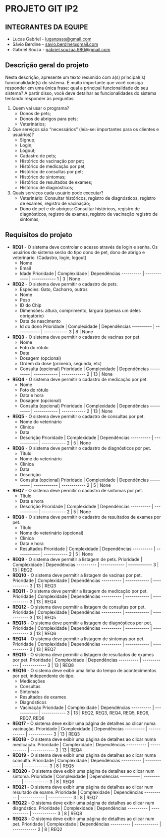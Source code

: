 # PROJETO GIT IP2


## INTEGRANTES DA EQUIPE
* Lucas Gabriel - luganpass@gmail.com
* Sávio Berdine - savio.berdine@gmail.com
* Gabriel Souza - gabriel.souzaa.980@gmail.com

## Descrição geral do projeto 
Nesta descrição, apresente um texto resumido com a(s) principal(is) funcionalidade(s) do sistema. 
É muito importante que você consiga responder em uma única frase: qual a principal funcionalidade do seu sistema? 
A partir disso, você deve detalhar as funcionalidades do sistema tentando responder às perguntas:
 1. Quem vai usar o programa?
    * Donos de pets;
    * Donos de abrigos para pets;
    * Veterinários;
 2. Que serviços são “necessários” (leia-se: importantes para os clientes e usuários)? 
    * Signup;
    * Login;
    * Logout;
    * Cadastro de pets;
    * Histórico de vacinação por pet;
    * Histórico de medicação por pet;
    * Histórico de consultas por pet; 
    * Histórico de sintomas;
    * Histórico de resultados de exames;
    * Histórico de diagnósticos;
 3. Quais serviços cada usuário pode executar? 
    * Veterinário: Consultar históricos, registro de diagnósticos, registro de exames, registro de vacinação; 
    * Dono de pet e de abrigos: Consultar históricos, registro de diagnósticos, registro de exames, registro de vacinação registro de sintomas;

 ## Requisitos do projeto
* **REQ1** - O sistema deve controlar o acesso através de login e senha. Os usuários do sistema serão do tipo dono de pet, dono de abrigo e veterinário. (Cadastro, login, logout)
  * Nome
  * Email
  * Idade
    Prioridade | Complexidade | Dependências
    ---------- | ------------ | ------------
    1 | 3 | None
* **REQ2** - O sistema deve permitir o cadastro de pets.
  * Espécies: Gato, Cachorro, outros
  * Nome
  * Peso
  * ID do Chip
  * Dimensões: altura, comprimento, largura (apenas um deles obrigatório)
  * Data de nascimento
  * Id do dono
    Prioridade | Complexidade | Dependências
    ---------- | ------------ | ------------
    3 | 8 | None
* **REQ3** - O sistema deve permitir o cadastro de vacinas por pet.
  * Nome
  * Foto do rótulo
  * Data
  * Dosagem (opcional)
  * Ordem da dose (primeira, segunda, etc)
  * Consulta (opcional)
    Prioridade | Complexidade | Dependências
    ---------- | ------------ | ------------
    2 | 13 | None
* **REQ4** - O sistema deve permitir o cadastro de medicação por pet.
  * Nome
  * Foto do rótulo
  * Data e hora
  * Dosagem (opcional)
  * Consulta (opcional)
    Prioridade | Complexidade | Dependências
    ---------- | ------------ | ------------
    2 | 13 | None
* **REQ5** - O sistema deve permitir o cadastro de consultas por pet.
  * Nome do veterinário
  * Clínica
  * Data
  * Descrição
    Prioridade | Complexidade | Dependências
    ---------- | ------------ | ------------
    2 | 5 | None
* **REQ6** - O sistema deve permitir o cadastro de diagnósticos por pet.
  * Título
  * Nome do veterinário
  * Clínica
  * Data
  * Descrição
  * Consulta (opcional)
    Prioridade | Complexidade | Dependências
    ---------- | ------------ | ------------
    2 | 5 | None
* **REQ7** - O sistema deve permitir o cadastro de sintomas por pet.
  * Título
  * Data e hora
  * Descrição
    Prioridade | Complexidade | Dependências
    ---------- | ------------ | ------------
    2 | 5 | None
* **REQ8** - O sistema deve permitir o cadastro de resultados de exames por pet.
  * Título
  * Nome do veterinário (opcional)
  * Clínica
  * Data e hora
  * Resultados
    Prioridade | Complexidade | Dependências
    ---------- | ------------ | ------------
    2 | 5 | None
* **REQ9** - O sistema deve permitir a listagem de pets.
    Prioridade | Complexidade | Dependências
    ---------- | ------------ | ------------
    3 | 13 | REQ2
* **REQ10** - O sistema deve permitir a listagem de vacinas por pet.
    Prioridade | Complexidade | Dependências
    ---------- | ------------ | ------------
    3 | 13 | REQ3
* **REQ11** - O sistema deve permitir a listagem de medicação por pet.
    Prioridade | Complexidade | Dependências
    ---------- | ------------ | ------------
    3 | 13 | REQ4
* **REQ12** - O sistema deve permitir a listagem de consultas por pet.
    Prioridade | Complexidade | Dependências
    ---------- | ------------ | ------------
    3 | 13 | REQ5
* **REQ13** - O sistema deve permitir a listagem de diagnósticos por pet.
    Prioridade | Complexidade | Dependências
    ---------- | ------------ | ------------
    3 | 13 | REQ6
* **REQ14** - O sistema deve permitir a listagem de sintomas por pet.
    Prioridade | Complexidade | Dependências
    ---------- | ------------ | ------------
    3 | 13 | REQ7
* **REQ15** - O sistema deve permitir a listagem de resultados de exames por pet.
    Prioridade | Complexidade | Dependências
    ---------- | ------------ | ------------
    3 | 13 | REQ8
* **REQ16** - O sistema deve exibir uma linha do tempo de acontecimentos por pet, independente do tipo.
  * Medicações
  * Consultas
  * Sintomas
  * Resultados de exames
  * Diagnósticos
  * Vacinação
    Prioridade | Complexidade | Dependências
    ---------- | ------------ | ------------
    3 | 13 | REQ2, REQ3, REQ4, REQ5, REQ6, REQ7, REQ8
* **REQ17** - O sistema deve exibir uma página de detalhes ao clicar numa vacinação.
    Prioridade | Complexidade | Dependências
    ---------- | ------------ | ------------
    3 | 13 | REQ3
* **REQ18** - O sistema deve exibir uma página de detalhes ao clicar numa medicação.
    Prioridade | Complexidade | Dependências
    ---------- | ------------ | ------------
    3 | 13 | REQ4
* **REQ19** - O sistema deve exibir uma página de detalhes ao clicar numa consulta.
    Prioridade | Complexidade | Dependências
    ---------- | ------------ | ------------
    3 | 8 | REQ5
* **REQ20** - O sistema deve exibir uma página de detalhes ao clicar num sintoma.
    Prioridade | Complexidade | Dependências
    ---------- | ------------ | ------------
    3 | 8 | REQ6
* **REQ21** - O sistema deve exibir uma página de detalhes ao clicar num resultado de exame.
    Prioridade | Complexidade | Dependências
    ---------- | ------------ | ------------
    3 | 8 | REQ7
* **REQ22** - O sistema deve exibir uma página de detalhes ao clicar num disgnóstico.
    Prioridade | Complexidade | Dependências
    ---------- | ------------ | ------------
    3 | 8 | REQ8
* **REQ23** - O sistema deve exibir uma página de detalhes ao clicar num pet.
    Prioridade | Complexidade | Dependências
    ---------- | ------------ | ------------
    3 | 8 | REQ2